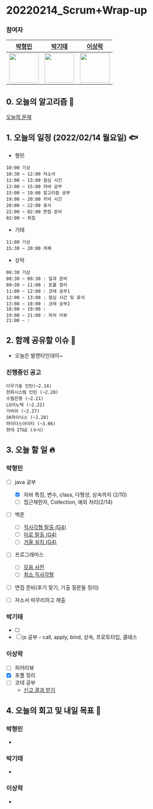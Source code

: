 # 20220214_Scrum+Wrap-up

### 참여자

| [박형민](https://github.com/npnppn)  | [박기태](https://github.com/idiot-kitto)   | [이상락](https://github.com/SangRakee)  |
| :------: | :------: | :------:
|<img src="https://github.com/npnppn.png" width="80"> | <img src="https://github.com/idiot-kitto.png" width="80">|<img src="https://github.com/SangRakee.png" width="80">

## 0. 오늘의 알고리즘 🎈
[오늘의 문제](
https://github.com/tony9402/baekjoon/blob/main/picked.md) 



## 1. 오늘의 일정 (2022/02/14 월요일) 🐟

- 형민
```
10:00 기상
10:30 ~ 12:00 자소서
12:00 ~ 13:00 점심 시간
13:00 ~ 15:00 자바 공부
15:00 ~ 19:00 알고리즘 공부
19:00 ~ 20:00 저녁 시간
20:00 ~ 22:00 휴식
22:00 ~ 02:00 면접 준비
02:00 ~ 취침
```

- 기태
```
11:00 기상
15:30 ~ 20:00 까페
```

- 상락
```
08:30 기상
08:30 ~ 09:30 : 일과 준비
09~30 ~ 11:00 : 포폴 정리
11:00 ~ 12:00 : 코테 공부1
12:00 ~ 13:00 : 점심 시간 및 휴식
13:00 ~ 18:00 : 코테 공부2
18:00 ~ 19:00 : 
19:00 ~ 21:00 : 피어 리뷰
21:00 ~ : 

```

## 2. 함께 공유할 이슈 💌
- 오늘은 발렌타인데이~

### 진행중인 공고
```
다우기술 인턴(~2.14)
한화시스템 인턴 (~2.20)
수협은행 (~2.21)
LG이노텍 (~2.22)
가비아 (~2.27)
SK하이닉스 (~2.28)
마이다스아이티 (~3.06)
현대 IT&E (수시)
```



## 3. 오늘 할 일 🔥



### 박형민
- [ ] java 공부
    - [x] 자바 특징, 변수, class, 다형성, 상속까지 (2/10)
    - [ ] 접근제한자, Collection, 예외 처리(2/14)
- [ ] 백준
    - [ ] [직사각형 탈출 (G4)](https://www.acmicpc.net/problem/16973)
    - [ ] [미로 탈출 (G4)](https://www.acmicpc.net/problem/14923)
    - [ ] [거울 설치 (G4)](https://www.acmicpc.net/problem/2151)
- [ ] 프로그래머스
    - [ ] [모음 사전](https://programmers.co.kr/learn/courses/30/lessons/84512)
    - [ ] [최소 직사각형](https://programmers.co.kr/learn/courses/30/lessons/86491)
- [ ] 면접 준비(후기 찾기, 기출 질문들 정리)
- [ ] 자소서 마무리하고 제출


### 박기태
- [ ]
- [ ] js 공부 - call, apply, bind, 상속, 프로토타입, 클래스

### 이상락
- [ ] 피어리뷰
- [x] 포폴 정리
- [ ] 코테 공부
    - [신고 결과 받기](https://programmers.co.kr/learn/courses/30/lessons/92334)



## 4. 오늘의 회고 및 내일 목표 🎈


    

### 박형민

- 

### 박기태

-

### 이상락
- 
